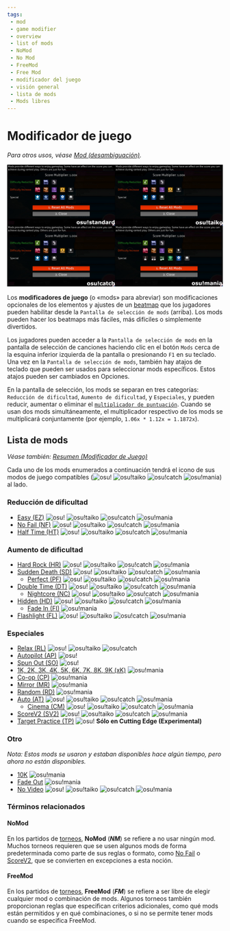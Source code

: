 ```yaml
---
tags:
 - mod
 - game modifier
 - overview
 - list of mods
 - NoMod
 - No Mod
 - FreeMod
 - Free Mod
 - modificador del juego
 - visión general
 - lista de mods
 - Mods libres
---
```


# Modificador de juego

*Para otros usos, véase [Mod (desambiguación)](/wiki/Disambiguation/Mod).*

![Pantalla de selección de mods](img/mod-selection-screen.jpg "comparación entre las pantallas de selección de mods de los modos de juego osu! (arriba a la izquierda), osu!taiko (arriba a la derecha), osu!catch (abajo a la izquierda) y osu!mania (abajo a la derecha)")

Los **modificadores de juego** (o «mods» para abreviar) son modificaciones opcionales de los elementos y ajustes de un [beatmap](/wiki/Beatmap) que los jugadores pueden habilitar desde la `Pantalla de selección de mods` (arriba). Los mods pueden hacer los beatmaps más fáciles, más difíciles o simplemente divertidos.

Los jugadores pueden acceder a la `Pantalla de selección de mods` en la pantalla de selección de canciones haciendo clic en el botón `Mods` cerca de la esquina inferior izquierda de la pantalla o presionando `F1` en su teclado. Una vez en la `Pantalla de selección de mods`, también hay atajos de teclado que pueden ser usados para seleccionar mods específicos. Estos atajos pueden ser cambiados en Opciones.

En la pantalla de selección, los mods se separan en tres categorías: `Reducción de dificultad`, `Aumento de dificultad`, y `Especiales`, y pueden reducir, aumentar o eliminar el [`multiplicador de puntuación`](/wiki/Game_modifier/Score_multiplier). Cuando se usan dos mods simultáneamente, el multiplicador respectivo de los mods se multiplicará conjuntamente (por ejemplo, `1.06x * 1.12x = 1.1872x`).

## Lista de mods

*Véase también: [Resumen (Modificador de Juego)](/wiki/Game_modifier/Summary)*

Cada uno de los mods enumerados a continuación tendrá el icono de sus modos de juego compatibles (![][osu!] ![][osu!taiko] ![][osu!catch] ![][osu!mania]) al lado.

### Reducción de dificultad

- [Easy (EZ)](/wiki/Game_modifier/Easy) ![][osu!] ![][osu!taiko] ![][osu!catch] ![][osu!mania]
- [No Fail (NF)](/wiki/Game_modifier/No_Fail) ![][osu!] ![][osu!taiko] ![][osu!catch] ![][osu!mania]
- [Half Time (HT)](/wiki/Game_modifier/Half_Time) ![][osu!] ![][osu!taiko] ![][osu!catch] ![][osu!mania]

### Aumento de dificultad

- [Hard Rock (HR)](/wiki/Game_modifier/Hard_Rock) ![][osu!] ![][osu!taiko] ![][osu!catch] ![][osu!mania]
- [Sudden Death (SD)](/wiki/Game_modifier/Sudden_Death) ![][osu!] ![][osu!taiko] ![][osu!catch] ![][osu!mania]
  - [Perfect (PF)](/wiki/Game_modifier/Perfect) ![][osu!] ![][osu!taiko] ![][osu!catch] ![][osu!mania]
- [Double Time (DT)](/wiki/Game_modifier/Double_Time) ![][osu!] ![][osu!taiko] ![][osu!catch] ![][osu!mania]
  - [Nightcore (NC)](/wiki/Game_modifier/Nightcore) ![][osu!] ![][osu!taiko] ![][osu!catch] ![][osu!mania]
- [Hidden (HD)](/wiki/Game_modifier/Hidden) ![][osu!] ![][osu!taiko] ![][osu!catch] ![][osu!mania]
  - [Fade In (FI)](/wiki/Game_modifier/Fade_In) ![][osu!mania]
- [Flashlight (FL)](/wiki/Game_modifier/Flashlight) ![][osu!] ![][osu!taiko] ![][osu!catch] ![][osu!mania]

### Especiales

- [Relax (RL)](/wiki/Game_modifier/Relax) ![][osu!] ![][osu!taiko] ![][osu!catch]
- [Autopilot (AP)](/wiki/Game_modifier/Autopilot) ![][osu!]
- [Spun Out (SO)](/wiki/Game_modifier/Spun_Out) ![][osu!]
- [1K, 2K, 3K, 4K, 5K, 6K, 7K, 8K, 9K (xK)](/wiki/Game_modifier/xK) ![][osu!mania]
- [Co-op (CP)](/wiki/Game_modifier/Co-op) ![][osu!mania]
- [Mirror (MR)](/wiki/Game_modifier/Mirror) ![][osu!mania]
- [Random (RD)](/wiki/Game_modifier/Random) ![][osu!mania]
- [Auto (AT)](/wiki/Game_modifier/Auto) ![][osu!] ![][osu!taiko] ![][osu!catch] ![][osu!mania]
  - [Cinema (CM)](/wiki/Game_modifier/Cinema) ![][osu!] ![][osu!taiko] ![][osu!catch] ![][osu!mania]
- [ScoreV2 (SV2)](/wiki/Game_modifier/ScoreV2) ![][osu!] ![][osu!taiko] ![][osu!catch] ![][osu!mania]
- [Target Practice (TP)](/wiki/Game_modifier/Target_Practice) ![][osu!] **Sólo en Cutting Edge (Experimental)**

### Otro

*Nota: Estos mods se usaron y estaban disponibles hace algún tiempo, pero ahora no están disponibles.*

- [10K](/wiki/Game_modifier/10K) ![][osu!mania]
- [Fade Out](/wiki/Game_modifier/Fade_Out) ![][osu!mania]
- [No Video](/wiki/Game_modifier/No_Video) ![][osu!] ![][osu!taiko] ![][osu!catch] ![][osu!mania]

### Términos relacionados

#### NoMod

En los partidos de [torneos](/wiki/Tournaments), **NoMod** (***NM***) se refiere a no usar ningún mod. Muchos torneos requieren que se usen algunos mods de forma predeterminada como parte de sus reglas o formato, como [No Fail](/wiki/Game_modifier/No_Fail) o [ScoreV2](/wiki/Game_modifier/ScoreV2), que se convierten en excepciones a esta noción.

#### FreeMod

En los partidos de [torneos](/wiki/Tournaments), **FreeMod** (***FM***) se refiere a ser libre de elegir cualquier mod o combinación de mods. Algunos torneos también proporcionan reglas que especifican criterios adicionales, como qué mods están permitidos y en qué combinaciones, o si no se permite tener mods cuando se especifica FreeMod.

[osu!]: /wiki/shared/mode/osu.png "osu!"
[osu!taiko]: /wiki/shared/mode/taiko.png "osu!taiko"
[osu!catch]: /wiki/shared/mode/catch.png "osu!catch"
[osu!mania]: /wiki/shared/mode/mania.png "osu!mania"
